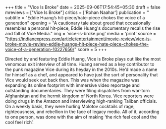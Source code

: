 +++
title = "Vice Is Broke"
date = 2025-09-06T17:54:45+05:30
draft = false
mreviews = ["Vice Is Broke"]
critics = ['Rohan Naahar']
publication = ''
subtitle = "Eddie Huang’s hit-piece/hate-piece chokes the voice of a generation"
opening = "A cautionary tale about greed that occasionally resembles a personal hit-piece, Eddie Huang's documentary recalls the rise and fall of Vice Media."
img = 'vice-is-broke.png'
media = 'print'
source = "https://indianexpress.com/article/entertainment/movie-review/vice-is-broke-movie-review-eddie-huangs-hit-piece-hate-piece-chokes-the-voice-of-a-generation-10227656/"
score = 5
+++

Directed by and featuring Eddie Huang, Vice is Broke plays out like the most venomous exit interview of all time. Huang served as a key contributor to the punk magazine Vice during its heyday in the 2010s. He’d made a name for himself as a chef, and appeared to have just the sort of personality that Vice would seek out back then. This was when the magazine was expanding its online footprint with immersive video reportage and outstanding documentaries. They were filing dispatches from war-torn Afghanistan and the hermit kingdom of North Korea. Vice reporters were doing drugs in the Amazon and interviewing high-ranking Taliban officials. On a weekly basis, they were hurling Molotov cocktails of rage, righteousness, and rebellion in the face of legacy media. All of it, according to one person, was done with the aim of making ‘the rich feel cool and the cool feel rich’.
